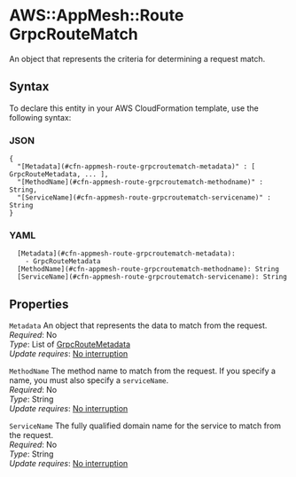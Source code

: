 # AWS::AppMesh::Route GrpcRouteMatch<a name="aws-properties-appmesh-route-grpcroutematch"></a>

An object that represents the criteria for determining a request match\.

## Syntax<a name="aws-properties-appmesh-route-grpcroutematch-syntax"></a>

To declare this entity in your AWS CloudFormation template, use the following syntax:

### JSON<a name="aws-properties-appmesh-route-grpcroutematch-syntax.json"></a>

```
{
  "[Metadata](#cfn-appmesh-route-grpcroutematch-metadata)" : [ GrpcRouteMetadata, ... ],
  "[MethodName](#cfn-appmesh-route-grpcroutematch-methodname)" : String,
  "[ServiceName](#cfn-appmesh-route-grpcroutematch-servicename)" : String
}
```

### YAML<a name="aws-properties-appmesh-route-grpcroutematch-syntax.yaml"></a>

```
  [Metadata](#cfn-appmesh-route-grpcroutematch-metadata): 
    - GrpcRouteMetadata
  [MethodName](#cfn-appmesh-route-grpcroutematch-methodname): String
  [ServiceName](#cfn-appmesh-route-grpcroutematch-servicename): String
```

## Properties<a name="aws-properties-appmesh-route-grpcroutematch-properties"></a>

`Metadata`  <a name="cfn-appmesh-route-grpcroutematch-metadata"></a>
An object that represents the data to match from the request\.  
*Required*: No  
*Type*: List of [GrpcRouteMetadata](aws-properties-appmesh-route-grpcroutemetadata.md)  
*Update requires*: [No interruption](https://docs.aws.amazon.com/AWSCloudFormation/latest/UserGuide/using-cfn-updating-stacks-update-behaviors.html#update-no-interrupt)

`MethodName`  <a name="cfn-appmesh-route-grpcroutematch-methodname"></a>
The method name to match from the request\. If you specify a name, you must also specify a `serviceName`\.  
*Required*: No  
*Type*: String  
*Update requires*: [No interruption](https://docs.aws.amazon.com/AWSCloudFormation/latest/UserGuide/using-cfn-updating-stacks-update-behaviors.html#update-no-interrupt)

`ServiceName`  <a name="cfn-appmesh-route-grpcroutematch-servicename"></a>
The fully qualified domain name for the service to match from the request\.  
*Required*: No  
*Type*: String  
*Update requires*: [No interruption](https://docs.aws.amazon.com/AWSCloudFormation/latest/UserGuide/using-cfn-updating-stacks-update-behaviors.html#update-no-interrupt)